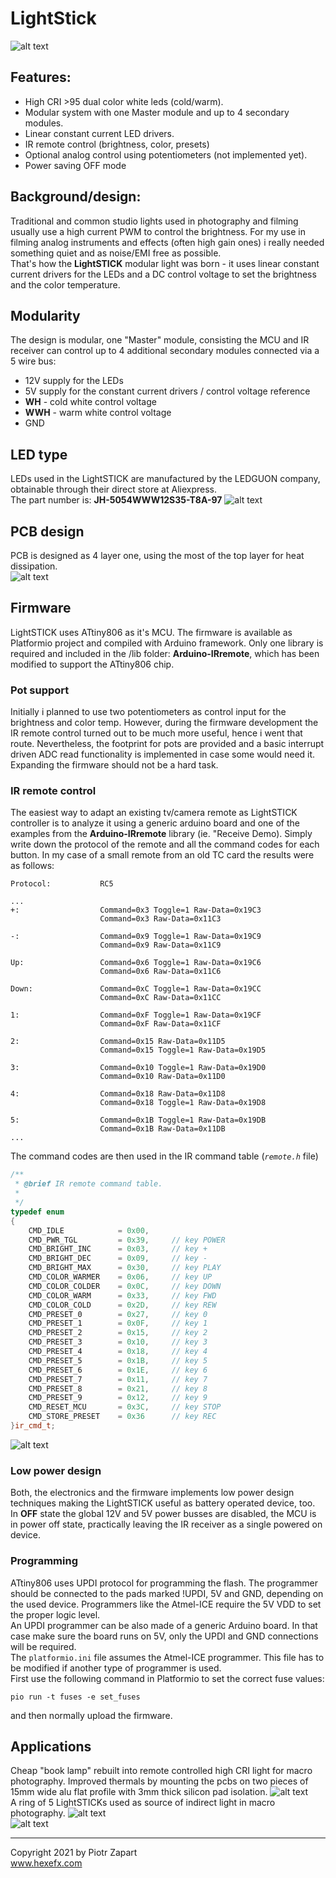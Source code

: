 # LightStick

![alt text][pic1]

## Features:  
- High CRI >95 dual color white leds (cold/warm).
- Modular system with one Master module and up to 4 secondary modules.
- Linear constant current LED drivers.
- IR remote control (brightness, color, presets)
- Optional analog control using potentiometers (not implemented yet).
- Power saving OFF mode  
  
## Background/design:
Traditional and common studio lights used in photography and filming usually use a high current PWM to control the brightness. For my use in filming analog instruments and effects (often high gain ones) i really needed something quiet and as noise/EMI free as possible.  
That's how the **LightSTICK** modular light was born - it uses linear constant current drivers for the LEDs and a DC control voltage to set the brightness and the color temperature.  
## Modularity
The design is modular, one "Master" module, consisting the MCU and IR receiver can control up to 4 additional secondary modules connected via a 5 wire bus:  
* 12V supply for the LEDs
* 5V supply for the constant current drivers / control voltage reference
* **WH** - cold white control voltage
* **WWH** - warm white control voltage
* GND  
## LED type  
LEDs used in the LightSTICK are manufactured by the LEDGUON company, obtainable through their direct store at Aliexpress.  
The part number is: **JH-5054WWW12S35-T8A-97**
![alt text][pic2]  

## PCB design
PCB is designed as 4 layer one, using the most of the top layer for heat dissipation.  
![alt text][pic3]  
## Firmware
LightSTICK uses ATtiny806 as it's MCU. The firmware is available as Platformio project and compiled with Arduino framework. Only one library is required and included in the /lib folder: **Arduino-IRremote**, which has been modified to support the ATtiny806 chip.  

### Pot support
Initially i planned to use two potentiometers as control input for the brightness and color temp. However, during the firmware development the IR remote control turned out to be much more useful, hence i went that route. Nevertheless, the footprint for pots are provided and a basic interrupt driven ADC read functionality is implemented in case some would need it. Expanding the firmware should not be a hard task.  

### IR remote control
The easiest way to adapt an existing tv/camera remote as LightSTICK controller is to analyze it using a generic arduino board and one of the examples from the **Arduino-IRremote** library (ie. "Receive Demo). Simply write down the protocol of the remote and all the command codes for each button. In my case of a small remote from an old TC card the results were as follows:  
```
Protocol:           RC5

...
+:                  Command=0x3 Toggle=1 Raw-Data=0x19C3
                    Command=0x3 Raw-Data=0x11C3

-:                  Command=0x9 Toggle=1 Raw-Data=0x19C9
                    Command=0x9 Raw-Data=0x11C9

Up:                 Command=0x6 Toggle=1 Raw-Data=0x19C6
                    Command=0x6 Raw-Data=0x11C6
                    
Down:               Command=0xC Toggle=1 Raw-Data=0x19CC
                    Command=0xC Raw-Data=0x11CC

1:                  Command=0xF Toggle=1 Raw-Data=0x19CF
                    Command=0xF Raw-Data=0x11CF

2:                  Command=0x15 Raw-Data=0x11D5
                    Command=0x15 Toggle=1 Raw-Data=0x19D5

3:                  Command=0x10 Toggle=1 Raw-Data=0x19D0
                    Command=0x10 Raw-Data=0x11D0

4:                  Command=0x18 Raw-Data=0x11D8
                    Command=0x18 Toggle=1 Raw-Data=0x19D8

5:                  Command=0x1B Toggle=1 Raw-Data=0x19DB
                    Command=0x1B Raw-Data=0x11DB
...
```
The command codes are then used in the IR command table (*`remote.h`* file)
```c++
/**
 * @brief IR remote command table. 
 * 
 */
typedef enum
{
    CMD_IDLE            = 0x00,
    CMD_PWR_TGL         = 0x39,     // key POWER
    CMD_BRIGHT_INC      = 0x03,     // key +
    CMD_BRIGHT_DEC      = 0x09,     // key -
    CMD_BRIGHT_MAX      = 0x30,     // key PLAY
    CMD_COLOR_WARMER    = 0x06,     // key UP
    CMD_COLOR_COLDER    = 0x0C,     // key DOWN
    CMD_COLOR_WARM      = 0x33,     // key FWD
    CMD_COLOR_COLD      = 0x2D,     // key REW
    CMD_PRESET_0        = 0x27,     // key 0
    CMD_PRESET_1        = 0x0F,     // key 1
    CMD_PRESET_2        = 0x15,     // key 2
    CMD_PRESET_3        = 0x10,     // key 3
    CMD_PRESET_4        = 0x18,     // key 4
    CMD_PRESET_5        = 0x1B,     // key 5
    CMD_PRESET_6        = 0x1E,     // key 6
    CMD_PRESET_7        = 0x11,     // key 7
    CMD_PRESET_8        = 0x21,     // key 8
    CMD_PRESET_9        = 0x12,     // key 9
    CMD_RESET_MCU       = 0x3C,     // key STOP
    CMD_STORE_PRESET    = 0x36      // key REC
}ir_cmd_t;
```  
![alt text][pic5]  
### Low power design  
Both, the electronics and the firmware implements low power design techniques making the LightSTICK useful as battery operated device, too.  
In **OFF** state the global 12V and 5V power busses are disabled, the MCU is in power off state, practically leaving the IR receiver as a single powered on device.

### Programming
ATtiny806 uses UPDI protocol for programming the flash. The programmer should be connected to the pads marked !UPDI, 5V and GND, depending on the used device. Programmers like the Atmel-ICE require the 5V VDD to set the proper logic level.  
An UPDI programmer can be also made of a generic Arduino board. In that case make sure the board runs on 5V, only the UPDI and GND connections will be required.  
The `platformio.ini` file assumes the Atmel-ICE programmer. This file has to be modified if another type of programmer is used.      
First use the following command in Platformio to set the correct fuse values:  
```
pio run -t fuses -e set_fuses
```
and then normally upload the firmware.  

## Applications  
Cheap "book lamp" rebuilt into remote controlled high CRI light for macro photography. Improved thermals by mounting the pcbs on two pieces of 15mm wide alu flat profile with 3mm thick silicon pad isolation.
![alt text][pic6]  
A ring of 5 LightSTICKs used as source of indirect light in macro photography.
![alt text][pic7]  
![alt text][pic4]  


----  
Copyright 2021 by Piotr Zapart  
www.hexefx.com

[pic1]: pics/LighSTICK_a.png "LightSTICK main"
[pic2]: pics/Led_type.jpg "LEDs used in the project"
[pic3]: pics/LightStick9.jpg "LightSTICK"
[pic4]: pics/LightStick8.jpg "LightSTICK"
[pic5]: pics/LightStick6.jpg "LightSTICK"
[pic6]: pics/LightStick11.jpg "LightSTICK"
[pic7]: pics/LightStick12.jpg "LightSTICK"  

